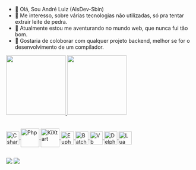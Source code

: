 - 👋 Olá, Sou André Luiz (AlsDev-Sbin)
- 👀 Me interesso, sobre várias tecnologias não utilizadas, só pra tentar extrair leite de pedra.
- 🌱 Atualmente estou me aventurando no mundo web, que nunca fui tão bom.
- 💞️ Gostaria de coloborar com qualquer projeto backend, melhor se for o desenvolvimento de um compilador.

 <div>
  <a href="https://github.com/AlsDev-Sbin">
  <img height="160em" src="https://github-readme-stats.vercel.app/api?username=AlsDev-Sbin&show_icons=true&theme=dark&include_all_commits=true&count_private=true"/>
  <img height="160em" src="https://github-readme-stats.vercel.app/api/top-langs/?username=AlsDev-Sbin&layout=compact&langs_count=7&theme=dark"/>
</div><br/>
  
<div style="display: inline_block"><br>
  <img align="center" alt="Csharp" height="35" width="35" src="https://img.icons8.com/color/96/000000/c-sharp-logo.png">
  <img align="center" alt="Php" height="50" width="50" src="https://cdn.jsdelivr.net/gh/devicons/devicon/icons/php/php-original.svg">
  <img align="center" alt="KiXtart" height="50" width="50" src="http://kixtart.org/favicon.ico">
  <img align="center" alt="Euphoria" height="35" width="35" src="https://openeuphoria.org/logos/80x84-mongoose-color-lite.png">
  <img align="center" alt="Batch script" height="35" width="35" src="https://img.icons8.com/fluency/96/000000/console.png"/>
  <img align="center" alt="Vb .NET/VB Classic/VBScript" height="35" width="35" src="https://i.imgur.com/9MTCk0Z.png">
  <img align="center" alt="Delphi" height="35" width="35" src="https://i.imgur.com/vIVu1I3.png">
  <img align="center" alt="Lua" height="35" width="35" src="https://upload.wikimedia.org/wikipedia/commons/thumb/c/cf/Lua-Logo.svg/260px-Lua-Logo.svg.png">
   
</div>
  
  ##
  
<div>
  <a href="https://www.youtube.com/channel/UC_-uuuZbY0AAt9CViNzvc-Q" target="_blank"><img src="https://img.shields.io/badge/YouTube-FF0000?style=for-the-badge&logo=youtube&logoColor=white" target="_blank"></a>
  <a href = "mailto:alsdevbin@gmail.com"><img src="https://img.shields.io/badge/-Gmail-%23333?style=for-the-badge&logo=gmail&logoColor=white" target="_blank"></a>

</div>


